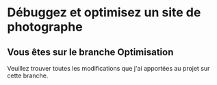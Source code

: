 # Débuggez et optimisez un site de photographe


## Vous êtes sur le branche **Optimisation**

Veuillez trouver toutes les modifications que j'ai apportées au projet sur cette branche.
